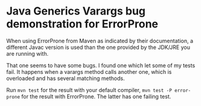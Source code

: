 # Java Generics Varargs bug demonstration for ErrorProne

When using ErrorProne from Maven as indicated by their documentation, a different Javac version is used than the one provided by the JDK/JRE you are running with.

That one seems to have some bugs. I found one which let some of my tests fail.
It happens when a varargs method calls another one, which is overloaded and has several matching methods.

Run `mvn test` for the result with your default compiler, `mvn test -P error-prone` for the result with ErrorProne.
The latter has one failing test. 
